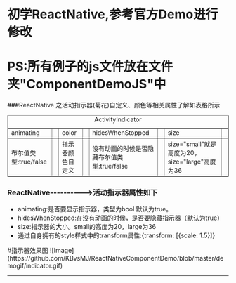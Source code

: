 # 初学ReactNative,参考官方Demo进行修改

# PS:所有例子的js文件放在文件夹"ComponentDemoJS"中

###ReactNative 之活动指示器(菊花)自定义、颜色等相关属性了解如表格所示
<table border="1" align="center">
<caption>ActivityIndicator</caption>
<tr>
<td>animating<td>
<td>color<td>
<td>hidesWhenStopped<td>
<td>size<td>
</tr>
<tr>
<td>布尔值类型:true/false<td>
<td>指示器颜色自定义<td>
<td>没有动画的时候是否隐藏布尔值类型:true/false<td>
<td>size="small"就是高度为20，size="large"高度为36<td>
</tr>
</table>



<h3>ReactNative---------->活动指示器属性如下</h3>

<ul type="disc">
 <li>animating:是否要显示指示器，类型为bool 默认为true。</li>
 <li>hidesWhenStopped:在没有动画的时候，是否要隐藏指示器（默认为true） </li>
 <li>size:指示器的大小。small的高度为20，large为36</li>
 <li>通过自身拥有的style样式中的transform属性:{transform: [{scale: 1.5}]}</li>
</ul>
#指示器效果图
![Image](https://github.com/KBvsMJ/ReactNativeComponentDemo/blob/master/demogif/indicator.gif)
<hr size='1' color="#000000">
